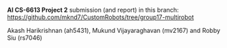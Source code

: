 **AI CS-6613 Project 2** submission (and report) in this branch:
https://github.com/mknd7/CustomRobots/tree/group17-multirobot

Akash Harikrishnan (ah5431), Mukund Vijayaraghavan (mv2167) and Robby Siu (rs7046)
